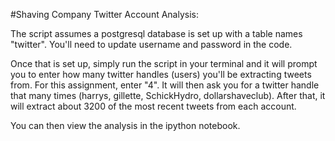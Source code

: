 #Shaving Company Twitter Account Analysis:

The script assumes a postgresql database is set up with a table names "twitter". You'll need to update username and password in the code.

Once that is set up, simply run the script in your terminal and it will prompt you to enter how many twitter handles (users) you'll be extracting tweets from. For this assignment, enter "4".  It will then ask you for a twitter handle that many times (harrys, gillette, SchickHydro, dollarshaveclub). After that, it will extract about 3200 of the most recent tweets from each account.

You can then view the analysis in the ipython notebook.
